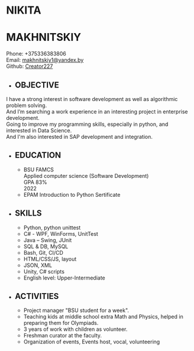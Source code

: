 # NIKITA                
# MAKHNITSKIY          
Phone: +375336383806  
Email: makhnitskiy1@yandex.by  
Github: [Creator227](https://github.com/Creator227/)
* ## OBJECTIVE  
I have a strong interest in software development as well as algorithmic problem solving.  
And I’m searching a work experience in an interesting project in enterprise development.  
Going to improve my programming skills, especially in python, and interested in Data Science.  
And I'm also interested in SAP development and integration. 
* ## EDUCATION
  *	BSU FAMCS  
Applied computer science (Software Development)  
GPA 83%  
2022  
  * EPAM Introduction to Python Sertificate
* ## SKILLS
  *	Python, python unittest
  *	C# - WPF, WinForms, UnitTest
  *	Java – Swing, JUnit
  *	SQL & DB, MySQL
  *	Bash, Git, CI/CD
  *	HTML/CSS/JS, layout
  *	JSON, XML
  *	Unity, C# scripts
  *	English level: Upper-Intermediate

* ## ACTIVITIES
  *	Project manager "BSU student for a week".
  *	Teaching kids at middle school extra Math and Physics, helped in preparing them for Olympiads.
  *	3 years of work with children as volunteer.
  *	Freshman curator at the faculty.
  *	Organization of events, Events host, vocal, volunteering
